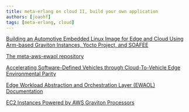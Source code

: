 ```yaml
---
title: meta-erlang on cloud II, build your own application
authors: [joaohf]
tags: [meta-erlang, cloud]
---
```


<!---

- The previous blog has showed how to use EWAOL and adds meta-erlang support to it
- Now it's time to create something more tiny with only the components that we need
- meta-xpto for cloud erlang/elixir services
- How to create an image
- Publish to AWS AMI
- Run a instance
- Conclusion

-->

[Building an Automotive Embedded Linux Image for Edge and Cloud Using Arm-based Graviton Instances, Yocto Project, and SOAFEE](https://aws.amazon.com/blogs/industries/building-an-automotive-embedded-linux-image-for-edge-using-arm-graviton-yocto-project-soafee/)

[The meta-aws-ewaol repository](https://github.com/aws4embeddedlinux/meta-aws-ewaol)

[Accelerating Software-Defined Vehicles through Cloud-To-Vehicle Edge Environmental Parity](https://armkeil.blob.core.windows.net/developer/Files/pdf/white-paper/arm-aws-edge-environmental-parity-wp.pdf)

[Edge Workload Abstraction and Orchestration Layer (EWAOL) Documentation](https://ewaol.docs.arm.com/en/kirkstone-dev/index.html)

[EC2 Instances Powered by AWS Graviton Processors](https://aws.amazon.com/ec2/graviton/)
